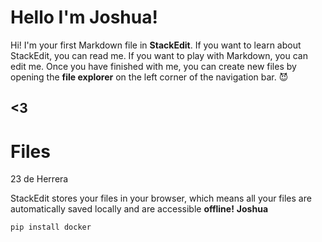 # Hello I'm Joshua!

Hi! I'm your first Markdown file in **StackEdit**. If you want to learn about StackEdit, you can read me. If you want to play with Markdown, you can edit me. Once you have finished with me, you can create new files by opening the **file explorer** on the left corner of the navigation bar.
😈
## **<3**
# Files

23 de Herrera

StackEdit stores your files in your browser, which means all your files are automatically saved locally and are accessible **offline!**
**Joshua**

    pip install docker
